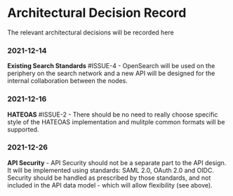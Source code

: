 # Architectural Decision Record

The relevant architectural decisions will be recorded here


### 2021-12-14

**Existing Search Standards** #ISSUE-4 - OpenSearch will be used on the periphery on the search network and a new API will be designed for the internal collaboration between the nodes. 

### 2021-12-16

**HATEOAS** #ISSUE-2 - There should be no need to really choose specific style
of the HATEOAS implementation and mulitple common formats will be supported. 

### 2021-12-26

**API Security** - API Security should not be a separate part to the API design. 
It will be implemented using standards: SAML 2.0, OAuth 2.0 and OIDC. 
Security should be handled as prescribed by those standards, and not included
in the API data model - which will allow flexibility (see above). 